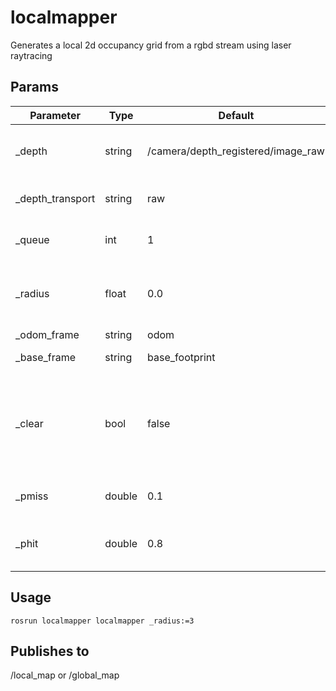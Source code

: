 # localmapper

Generates a local 2d occupancy grid from a rgbd stream using laser raytracing 

## Params

Parameter                           |  Type | Default                      | Description
---------------------------------   | ------| ---------------------------- | -----------
_depth                              | string| /camera/depth_registered/image_raw | Input depth topic if =="none" disable
_depth_transport                    | string| raw                          | Depth image transport type
_queue                              | int   | 1                            | Queue size for the synchronizer
_radius                             | float | 0.0                          | Radius of the local map (if ==0 generates a global map)
_odom_frame                         | string| odom                         | Odom frame
_base_frame                         | string| base_footprint               | Base 2D footprint
_clear                              | bool  | false                        | Clear the global map when extracting the local map (currently broken)
_pmiss                              | double  | 0.1                        | Free space probability update
_phit                               | double  | 0.8                        | Occupied space probability update


## Usage
    rosrun localmapper localmapper _radius:=3
    
## Publishes to

/local_map or /global_map


